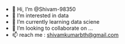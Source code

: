 - 👋 Hi, I’m @Shivam-98350
- 👀 I’m interested in data
- 🌱 I’m currently learning data sciene
- 💞️ I’m looking to collaborate on ...
- 📫 reach me : shivamkumarbth@gmail.com 

<!---
Shivam-98350/Shivam-98350 is a ✨ special ✨ repository because its `README.md` (this file) appears on your GitHub profile.
You can click the Preview link to take a look at your changes.
--->
